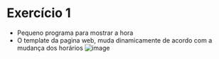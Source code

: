 # Exercício 1
- Pequeno programa para mostrar a hora
- O template da pagina web, muda dinamicamente de acordo com a mudança dos horários
  ![image](https://github.com/user-attachments/assets/62c29864-1ee6-47f7-8aea-44dac8f9c679)
  
